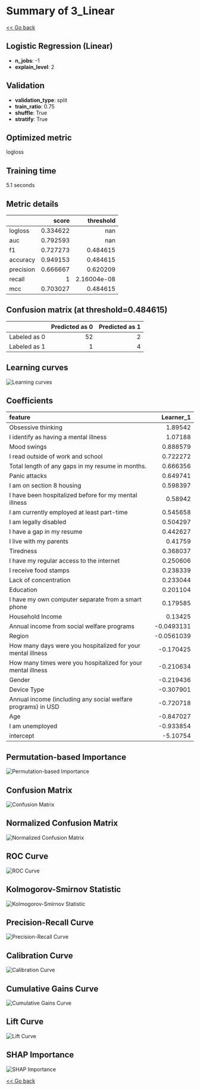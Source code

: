 # Summary of 3_Linear

[<< Go back](../README.md)


## Logistic Regression (Linear)
- **n_jobs**: -1
- **explain_level**: 2

## Validation
 - **validation_type**: split
 - **train_ratio**: 0.75
 - **shuffle**: True
 - **stratify**: True

## Optimized metric
logloss

## Training time

5.1 seconds

## Metric details
|           |    score |     threshold |
|:----------|---------:|--------------:|
| logloss   | 0.334622 | nan           |
| auc       | 0.792593 | nan           |
| f1        | 0.727273 |   0.484615    |
| accuracy  | 0.949153 |   0.484615    |
| precision | 0.666667 |   0.620209    |
| recall    | 1        |   2.16004e-08 |
| mcc       | 0.703027 |   0.484615    |


## Confusion matrix (at threshold=0.484615)
|              |   Predicted as 0 |   Predicted as 1 |
|:-------------|-----------------:|-----------------:|
| Labeled as 0 |               52 |                2 |
| Labeled as 1 |                1 |                4 |

## Learning curves
![Learning curves](learning_curves.png)

## Coefficients
| feature                                                      |   Learner_1 |
|:-------------------------------------------------------------|------------:|
| Obsessive thinking                                           |   1.89542   |
| I identify as having a mental illness                        |   1.07188   |
| Mood swings                                                  |   0.888579  |
| I read outside of work and school                            |   0.722272  |
| Total length of any gaps in my resume in months.             |   0.666356  |
| Panic attacks                                                |   0.649741  |
| I am on section 8 housing                                    |   0.598397  |
| I have been hospitalized before for my mental illness        |   0.58942   |
| I am currently employed at least part-time                   |   0.545658  |
| I am legally disabled                                        |   0.504297  |
| I have a gap in my resume                                    |   0.442627  |
| I live with my parents                                       |   0.41759   |
| Tiredness                                                    |   0.368037  |
| I have my regular access to the internet                     |   0.250606  |
| I receive food stamps                                        |   0.238339  |
| Lack of concentration                                        |   0.233044  |
| Education                                                    |   0.201104  |
| I have my own computer separate from a smart phone           |   0.179585  |
| Household Income                                             |   0.13425   |
| Annual income from social welfare programs                   |  -0.0493131 |
| Region                                                       |  -0.0561039 |
| How many days were you hospitalized for your mental illness  |  -0.170425  |
| How many times were you hospitalized for your mental illness |  -0.210634  |
| Gender                                                       |  -0.219436  |
| Device Type                                                  |  -0.307901  |
| Annual income (including any social welfare programs) in USD |  -0.720718  |
| Age                                                          |  -0.847027  |
| I am unemployed                                              |  -0.933854  |
| intercept                                                    |  -5.10754   |


## Permutation-based Importance
![Permutation-based Importance](permutation_importance.png)
## Confusion Matrix

![Confusion Matrix](confusion_matrix.png)


## Normalized Confusion Matrix

![Normalized Confusion Matrix](confusion_matrix_normalized.png)


## ROC Curve

![ROC Curve](roc_curve.png)


## Kolmogorov-Smirnov Statistic

![Kolmogorov-Smirnov Statistic](ks_statistic.png)


## Precision-Recall Curve

![Precision-Recall Curve](precision_recall_curve.png)


## Calibration Curve

![Calibration Curve](calibration_curve_curve.png)


## Cumulative Gains Curve

![Cumulative Gains Curve](cumulative_gains_curve.png)


## Lift Curve

![Lift Curve](lift_curve.png)



## SHAP Importance
![SHAP Importance](shap_importance.png)

[<< Go back](../README.md)
